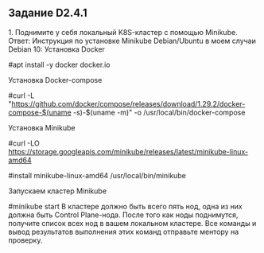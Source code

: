 <h2>Задание D2.4.1 </h2>
1. Поднимите у себя локальный K8S-кластер с помощью Minikube. <br>
Ответ: Инструкция по установке Minikube Debian/Ubuntu в моем случаи Debian 10:
Установка Docker 

#apt install -y docker docker.io

Установка Docker-compose

#curl -L "https://github.com/docker/compose/releases/download/1.29.2/docker-compose-$(uname -s)-$(uname -m)" -o /usr/local/bin/docker-compose

Установка Minikube

#curl -LO https://storage.googleapis.com/minikube/releases/latest/minikube-linux-amd64

#install minikube-linux-amd64 /usr/local/bin/minikube

Запускаем кластер Minikube
 
#minikube start
В кластере должно быть всего пять нод, одна из них должна быть Сontrol Plane-нода.
После того как ноды поднимутся, получите список всех нод в вашем локальном кластере.
Все команды и вывод результатов выполнения этих команд отправьте ментору на проверку.


